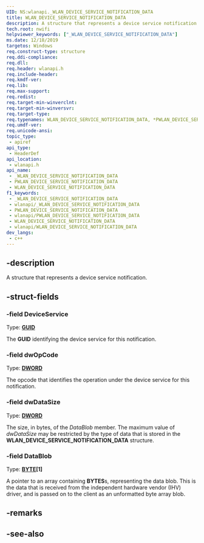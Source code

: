 ```yaml
---
UID: NS:wlanapi._WLAN_DEVICE_SERVICE_NOTIFICATION_DATA
title: WLAN_DEVICE_SERVICE_NOTIFICATION_DATA
description: A structure that represents a device service notification.
tech.root: nwifi
helpviewer_keywords: ["_WLAN_DEVICE_SERVICE_NOTIFICATION_DATA"]
ms.date: 12/18/2019
targetos: Windows
req.construct-type: structure
req.ddi-compliance: 
req.dll: 
req.header: wlanapi.h
req.include-header: 
req.kmdf-ver: 
req.lib: 
req.max-support: 
req.redist: 
req.target-min-winverclnt: 
req.target-min-winversvr: 
req.target-type: 
req.typenames: WLAN_DEVICE_SERVICE_NOTIFICATION_DATA, *PWLAN_DEVICE_SERVICE_NOTIFICATION_DATA
req.umdf-ver: 
req.unicode-ansi: 
topic_type:
 - apiref
api_type:
 - HeaderDef
api_location:
 - wlanapi.h
api_name:
 - _WLAN_DEVICE_SERVICE_NOTIFICATION_DATA
 - PWLAN_DEVICE_SERVICE_NOTIFICATION_DATA
 - WLAN_DEVICE_SERVICE_NOTIFICATION_DATA
f1_keywords:
 - _WLAN_DEVICE_SERVICE_NOTIFICATION_DATA
 - wlanapi/_WLAN_DEVICE_SERVICE_NOTIFICATION_DATA
 - PWLAN_DEVICE_SERVICE_NOTIFICATION_DATA
 - wlanapi/PWLAN_DEVICE_SERVICE_NOTIFICATION_DATA
 - WLAN_DEVICE_SERVICE_NOTIFICATION_DATA
 - wlanapi/WLAN_DEVICE_SERVICE_NOTIFICATION_DATA
dev_langs:
 - c++
---
```


## -description

A structure that represents a device service notification.

## -struct-fields

### -field DeviceService

Type: **[GUID](../guiddef/ns-guiddef-guid.md)**

The **GUID** identifying the device service for this notification.

### -field dwOpCode

Type: **[DWORD](/windows/win32/winprog/windows-data-types)**

The opcode that identifies the operation under the device service for this notification.

### -field dwDataSize

Type: **[DWORD](/windows/win32/winprog/windows-data-types)**

The size, in bytes, of the *DataBlob* member. The maximum value of *dwDataSize* may be restricted by the type of data that is stored in the **WLAN_DEVICE_SERVICE_NOTIFICATION_DATA** structure.

### -field DataBlob

Type: **[BYTE](../guiddef/ns-guiddef-guid.md)\[1\]**

A pointer to an array containing **BYTES**s, representing the data blob. This is the data that is received from the independent hardware vendor (IHV) driver, and is passed on to the client as an unformatted byte array blob.

## -remarks

## -see-also

